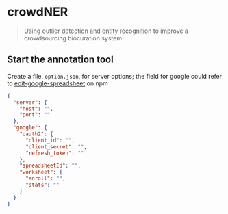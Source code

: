 # crowdNER

> Using outlier detection and entity recognition to improve a crowdsourcing biocuration system

## Start the annotation tool

Create a file, `option.json`, for server options; the field for google could refer to [edit-google-spreadsheet](https://www.npmjs.com/package/edit-google-spreadsheet) on npm

```json
{
  "server": {
    "host": "",
    "port": ""
  },
  "google": {
    "oauth2": {
      "client_id": "",
      "client_secret": "",
      "refresh_token": ""
    },
    "spreadsheetId": "",
    "worksheet": {
      "enroll": "",
      "stats": ""
    }
  }
}
```
